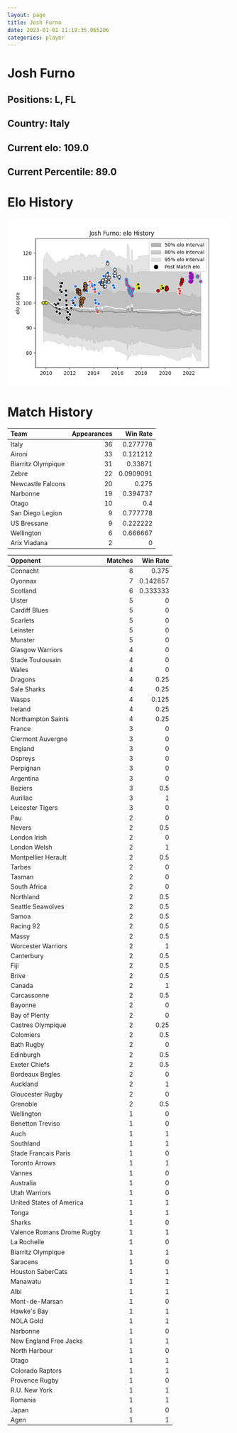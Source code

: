 ```yaml
---  
layout: page  
title: Josh Furno  
date: 2023-01-01 11:19:35.065206  
categories: player  
---
```

# Josh Furno

## Positions: L, FL

## Country: Italy

## Current elo: 109.0

## Current Percentile: 89.0

# Elo History


![elo history](history_JoshFurno.png)
# Match History


| Team               |   Appearances |   Win Rate |
|:-------------------|--------------:|-----------:|
| Italy              |            36 |  0.277778  |
| Aironi             |            33 |  0.121212  |
| Biarritz Olympique |            31 |  0.33871   |
| Zebre              |            22 |  0.0909091 |
| Newcastle Falcons  |            20 |  0.275     |
| Narbonne           |            19 |  0.394737  |
| Otago              |            10 |  0.4       |
| San Diego Legion   |             9 |  0.777778  |
| US Bressane        |             9 |  0.222222  |
| Wellington         |             6 |  0.666667  |
| Arix Viadana       |             2 |  0         |

| Opponent                   |   Matches |   Win Rate |
|:---------------------------|----------:|-----------:|
| Connacht                   |         8 |   0.375    |
| Oyonnax                    |         7 |   0.142857 |
| Scotland                   |         6 |   0.333333 |
| Ulster                     |         5 |   0        |
| Cardiff Blues              |         5 |   0        |
| Scarlets                   |         5 |   0        |
| Leinster                   |         5 |   0        |
| Munster                    |         5 |   0        |
| Glasgow Warriors           |         4 |   0        |
| Stade Toulousain           |         4 |   0        |
| Wales                      |         4 |   0        |
| Dragons                    |         4 |   0.25     |
| Sale Sharks                |         4 |   0.25     |
| Wasps                      |         4 |   0.125    |
| Ireland                    |         4 |   0.25     |
| Northampton Saints         |         4 |   0.25     |
| France                     |         3 |   0        |
| Clermont Auvergne          |         3 |   0        |
| England                    |         3 |   0        |
| Ospreys                    |         3 |   0        |
| Perpignan                  |         3 |   0        |
| Argentina                  |         3 |   0        |
| Beziers                    |         3 |   0.5      |
| Aurillac                   |         3 |   1        |
| Leicester Tigers           |         3 |   0        |
| Pau                        |         2 |   0        |
| Nevers                     |         2 |   0.5      |
| London Irish               |         2 |   0        |
| London Welsh               |         2 |   1        |
| Montpellier Herault        |         2 |   0.5      |
| Tarbes                     |         2 |   0        |
| Tasman                     |         2 |   0        |
| South Africa               |         2 |   0        |
| Northland                  |         2 |   0.5      |
| Seattle Seawolves          |         2 |   0.5      |
| Samoa                      |         2 |   0.5      |
| Racing 92                  |         2 |   0.5      |
| Massy                      |         2 |   0.5      |
| Worcester Warriors         |         2 |   1        |
| Canterbury                 |         2 |   0.5      |
| Fiji                       |         2 |   0.5      |
| Brive                      |         2 |   0.5      |
| Canada                     |         2 |   1        |
| Carcassonne                |         2 |   0.5      |
| Bayonne                    |         2 |   0        |
| Bay of Plenty              |         2 |   0        |
| Castres Olympique          |         2 |   0.25     |
| Colomiers                  |         2 |   0.5      |
| Bath Rugby                 |         2 |   0        |
| Edinburgh                  |         2 |   0.5      |
| Exeter Chiefs              |         2 |   0.5      |
| Bordeaux Begles            |         2 |   0        |
| Auckland                   |         2 |   1        |
| Gloucester Rugby           |         2 |   0        |
| Grenoble                   |         2 |   0.5      |
| Wellington                 |         1 |   0        |
| Benetton Treviso           |         1 |   0        |
| Auch                       |         1 |   1        |
| Southland                  |         1 |   1        |
| Stade Francais Paris       |         1 |   0        |
| Toronto Arrows             |         1 |   1        |
| Vannes                     |         1 |   0        |
| Australia                  |         1 |   0        |
| Utah Warriors              |         1 |   0        |
| United States of America   |         1 |   1        |
| Tonga                      |         1 |   1        |
| Sharks                     |         1 |   0        |
| Valence Romans Drome Rugby |         1 |   1        |
| La Rochelle                |         1 |   0        |
| Biarritz Olympique         |         1 |   1        |
| Saracens                   |         1 |   0        |
| Houston SaberCats          |         1 |   1        |
| Manawatu                   |         1 |   1        |
| Albi                       |         1 |   1        |
| Mont-de-Marsan             |         1 |   0        |
| Hawke's Bay                |         1 |   1        |
| NOLA Gold                  |         1 |   1        |
| Narbonne                   |         1 |   0        |
| New England Free Jacks     |         1 |   1        |
| North Harbour              |         1 |   0        |
| Otago                      |         1 |   1        |
| Colorado Raptors           |         1 |   1        |
| Provence Rugby             |         1 |   0        |
| R.U. New York              |         1 |   1        |
| Romania                    |         1 |   1        |
| Japan                      |         1 |   0        |
| Agen                       |         1 |   1        |